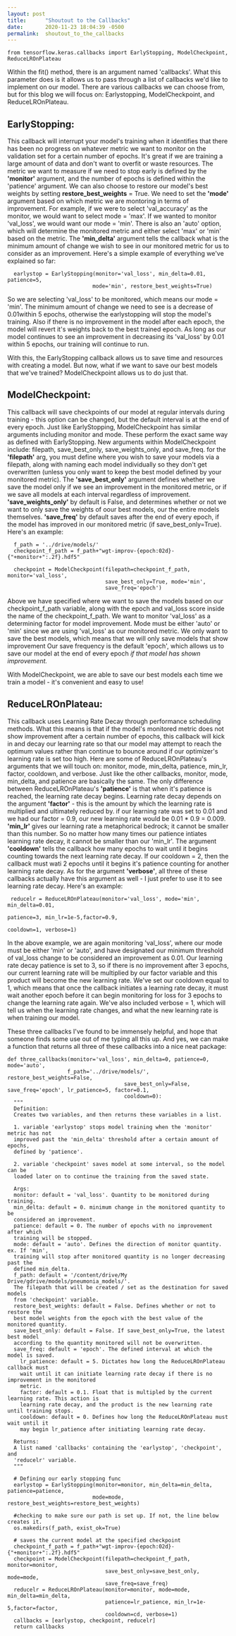 ```yaml
---
layout: post
title:      "Shoutout to the Callbacks"
date:       2020-11-23 18:04:39 -0500
permalink:  shoutout_to_the_callbacks
---
```


`from tensorflow.keras.callbacks import EarlyStopping, ModelCheckpoint, ReduceLROnPlateau`

Within the fit() method, there is an argument named 'callbacks'. What this parameter does is it allows us to pass through a list of callbacks we'd like to implement on our model. There are various callbacks we can choose from, but for this blog we will focus on: Earlystopping, ModelCheckpoint, and ReduceLROnPlateau.

## **EarlyStopping:**

This callback will interrupt your model's training when it identifies that there has been no progress on whatever metric we want to monitor on the validation set for a certain number of epochs. It's great if we are training a large amount of data and don't want to overfit or waste resources. The metric we want to measure if we need to stop early is defined by the **'monitor'** argument, and the number of epochs is defined within the 'patience' argument. We can also choose to restore our model's best weights by setting **restore_best_weights** = True. We need to set the **'mode'** argument based on which metric we are montoring in terms of improvement. For example, if we were to select 'val_accuracy' as the monitor, we would want to select mode = 'max'. If we wanted to monitor 'val_loss', we would want our mode = 'min'. There is also an 'auto' option, which will determine the monitored metric and either select 'max' or 'min' based on the metric.  The **'min_delta'** argument tells the callback what is the minimum amount of change we wish to see in our monitored metric for us to consider as an improvement. Here's a simple example of everything we've explained so far:

```
  earlystop = EarlyStopping(monitor='val_loss', min_delta=0.01, patience=5, 
                           mode='min', restore_best_weights=True)
```

So we are selecting 'val_loss' to be monitored, which means our mode = 'min'. The minimum amount of change we need to see is a decrease of 0.01within 5 epochs, otherwise the earlystopping will stop the model's training. Also if there is no improvement in the model after each epoch, the model will revert it's weights back to the best trained epoch. As long as our model continues to see an improvement in decreasing its 'val_loss' by 0.01 within 5 epochs, our training will continue to run. 

With this, the EarlyStopping callback allows us to save time and resources with creating a model. But now, what if we want to save our best models that we've trained? ModelCheckpoint allows us to do just that.

## **ModelCheckpoint:**

This callback will save checkpoints of our model at regular intervals during training - this option can be changed, but the default interval is at the end of every epoch. Just like EarlyStopping, ModelCheckpoint has similar arguments including monitor and mode. These perform the exact same way as defined with EarlyStopping. New arguments within ModelCheckpoint include: filepath, save_best_only, save_weights_only, and save_freq.  for the **'filepath'** arg, you must define where you wish to save your models via a filepath, along with naming each model individually so they don't get overwritten (unless you only want to keep the best model defined by your monitored metric). The **'save_best_only'** argument defines whether we save the model only if we see an improvement in the monitored metric, or if we save all models at each interval regardless of improvement. **'save_weights_only'** by default is False, and determines whether or not we want to only save the weights of oour best models, our the entire models themselves. **'save_freq'** by default saves after the end of every epoch, if the model has improved in our monitored metric (if save_best_only=True). Here's an example:

```
  f_path = '../drive/models/'
  checkpoint_f_path = f_path+"wgt-improv-{epoch:02d}-{"+monitor+":.2f}.hdf5"
	
  checkpoint = ModelCheckpoint(filepath=checkpoint_f_path, monitor='val_loss', 
                               save_best_only=True, mode='min', 
                               save_freq='epoch')
```

Above we have specified where we want to save the models based on our checkpoint_f_path variable, along with the epoch and val_loss score inside the name of the checkpoint_f_path. We want to monitor 'val_loss' as a determining factor for model improvement. Mode must be either 'auto' or 'min' since we are using 'val_loss' as our monitored metric. We only want to save the best models, which means that we will only save models that show improvement Our save frequency is the default 'epoch', which allows us to save our model at the end of every epoch *if that model has shown improvement.* 

With ModelCheckpoint, we are able to save our best models each time we train a model - it's convenient and easy to use! 

## ReduceLROnPlateau:

This callback uses Learning Rate Decay through performance scheduling methods. What this means is that if the model's monitored metric does not show improvement after a certain number of epochs, this callback will kick in and decay our learning rate so that our model may attempt to reach the optimum values rather than continue to bounce around if our optimizer's learning rate is set too high. Here are some of ReduceLROnPlateau's arguments that we will touch on: monitor, mode, min_delta, patience, min_lr, factor, cooldown, and verbose. Just like the other callbacks, monitor, mode, min_delta, and patience are basically the same. The only difference between ReduceLROnPlateau's **'patience'** is that when it's patience is reached, the learning rate decay begins. Learning rate decay depends on the argument **'factor'** - this is the amount by which the learning rate is multiplied and ultimately reduced by. if our learning rate was set to 0.01 and we had our factor = 0.9, our new learning rate would be 0.01 * 0.9 = 0.009. **'min_lr'** gives our learning rate a metaphorical bedrock; it cannot be smaller than this number. So no matter how many times our patience intiates learning rate decay, it cannot be smaller than our 'min_lr'. The argument **'cooldown'** tells the callback how many epochs to wait until it begins counting towards the next learning rate decay. If our cooldown = 2, then the callback must wati 2 epochs until it begins it's patience counting for another learning rate decay. 
As for the argument **'verbose'**, all three of these callbacks actually have this argument as well - I just prefer to use it to see learning rate decay. Here's an example:

```
 reducelr = ReduceLROnPlateau(monitor='val_loss', mode='min', min_delta=0.01, 
                                                                  patience=3, min_lr=1e-5,factor=0.9, 
                                                                  cooldown=1, verbose=1)
```

In the above example, we are again monitoring 'val_loss', where our mode must be either 'min' or 'auto', and have designated our minimum threshold of val_loss change to be considered an improvement as 0.01. Our learning rate decay patience is set to 3, so if there is no improvement after 3 epochs, our current learning rate will be multiplied by our factor variable and this product will become the new learning rate. We've set our cooldown equal to 1, which means that once the callback initiates a learning rate decay, it must wait another epoch before it can begin monitoring for loss for 3 epochs to change the learning rate again. We've also included verbose = 1, which will tell us when the learning rate changes, and what the new learning rate is when training our model. 

These three callbacks I've found to be immensely helpful, and hope that someone finds some use out of me typing all this up. And yes, we can make a function that returns all three of these callbacks into a nice neat package:

```
def three_callbacks(monitor='val_loss', min_delta=0, patience=0, mode='auto', 
                   f_path='../drive/models/', restore_best_weights=False, 
									 save_best_only=False, save_freq='epoch', lr_patience=5, factor=0.1, 
									 cooldown=0):
  """
  Definition:
  Creates two variables, and then returns these variables in a list.

  1. variable 'earlystop' stops model training when the 'monitor' metric has not 
  improved past the 'min_delta' threshold after a certain amount of epochs, 
  defined by 'patience'. 

  2. variable 'checkpoint' saves model at some interval, so the model can be 
  loaded later on to continue the training from the saved state.

  Args:
  monitor: default = 'val_loss'. Quantity to be monitored during training.
  min_delta: default = 0. minimum change in the monitored quantity to be
  considered an improvement.
  patience: default = 0. The number of epochs with no improvement after which
  training will be stopped.
  mode: default = 'auto'. Defines the direction of monitor quantity. ex. If 'min', 
  training will stop after monitored quantity is no longer decreasing past the 
  defined min_delta. 
  f_path: default = '/content/drive/My Drive/gdrive/models/pneumonia_models/'. 
  The filepath that will be created / set as the destination for saved models 
  from 'checkpoint' variable.
  restore_best_weights: default = False. Defines whether or not to restore the 
  best model weights from the epoch with the best value of the monitored quantity.
  save_best_only: default = False. If save_best_only=True, the latest best model 
  according to the quantity monitored will not be overwritten.
  save_freq: default = 'epoch'. The defined interval at which the model is saved.
	lr_patience: default = 5. Dictates how long the ReduceLROnPlateau callback must 
	wait until it can initiate learning rate decay if there is no improvement in the monitored
	metric.
	factor: default = 0.1. Float that is multipled by the current learning rate. This action is 
	learning rate decay, and the product is the new learning rate until training stops.
	cooldown: default = 0. Defines how long the ReduceLROnPlateau must wait until it
	may begin lr_patience after initiating learning rate decay. 

  Returns:
  A list named 'callbacks' containing the 'earlystop', 'checkpoint', and
  'reducelr' variable.
  """
  
  # Defining our early stopping func
  earlystop = EarlyStopping(monitor=monitor, min_delta=min_delta, patience=patience, 
                           mode=mode, restore_best_weights=restore_best_weights)
    
  #checking to make sure our path is set up. If not, the line below creates it.
  os.makedirs(f_path, exist_ok=True)
    
  # saves the current model at the specified checkpoint
  checkpoint_f_path = f_path+"wgt-improv-{epoch:02d}-{"+monitor+":.2f}.hdf5"
  checkpoint = ModelCheckpoint(filepath=checkpoint_f_path, monitor=monitor, 
                               save_best_only=save_best_only, mode=mode, 
                               save_freq=save_freq)
  reducelr = ReduceLROnPlateau(monitor=monitor, mode=mode, min_delta=min_delta, 
                               patience=lr_patience, min_lr=1e-5,factor=factor, 
                               cooldown=cd, verbose=1)
  callbacks = [earlystop, checkpoint, reducelr]
  return callbacks
```
